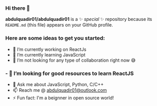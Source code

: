 ### Hi there 👋


**abdulquadir01/abdulquadir01** is a ✨ _special_ ✨ repository because its `README.md` (this file) appears on your GitHub profile.

### Here are some ideas to get you started:

- 🔭 I’m currently working on ReactJs
- 🌱 I’m currently learning JavaScript
- 👯 I’m not looking for any type of collaboration right now 😅
### - 🤔 I’m looking for good resources to learn ReactJS
- 💬 Ask me about JavaScript, Python, C/C++
- 📫 Reach me @ abdulquadir01@outlook.com 
- ⚡ Fun fact: I'm a beignner in open source world!

